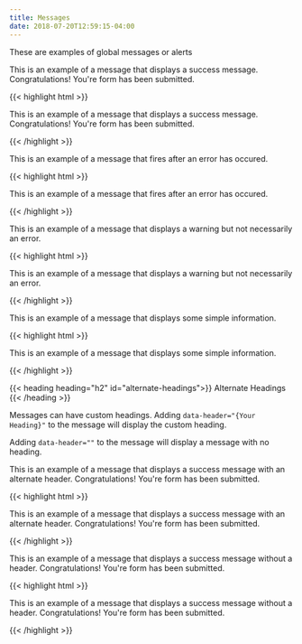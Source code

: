 ```yaml
---
title: Messages
date: 2018-07-20T12:59:15-04:00
---
```


These are examples of global messages or alerts

<div class="message message--success">
  <p>This is an example of a message that displays a success message. Congratulations! You're form has been submitted. </p>
</div>
<div class="mt-3 mb-4">
{{< highlight html >}}
<div class="message message--success">
  <p>This is an example of a message that displays a success message. Congratulations! You're form has been submitted. </p>
</div>
{{< /highlight >}}
</div>
<div class="message message--error">
  <p>This is an example of a message that fires after an error has occured. </p>
</div>
<div class="mt-3 mb-4">
{{< highlight html >}}
<div class="message message--error">
  <p>This is an example of a message that fires after an error has occured. </p>
</div>
{{< /highlight >}}
</div>
<div class="message message--warning">
  <p>This is an example of a message that displays a warning but not necessarily an error.</p>
</div>
<div class="mt-3 mb-4">
{{< highlight html >}}
<div class="message message--warning">
  <p>This is an example of a message that displays a warning but not necessarily an error.</p>
</div>
{{< /highlight >}}
</div>
<div class="message message--info">
  <p>This is an example of a message that displays some simple information.</p>
</div>
<div class="mt-3 mb-4">
{{< highlight html >}}
<div class="message message--info">
  <p>This is an example of a message that displays some simple information.</p>
</div>
{{< /highlight >}}
</div>


{{< heading heading="h2" id="alternate-headings">}}
Alternate Headings
{{< /heading >}}

Messages can have custom headings. Adding `data-header="{Your Heading}"` to the message will display the custom heading. 

Adding `data-header=""` to the message will display a message with no heading.

<div class="message message--success" data-header="Alternate heading based on data-header">
  <p>This is an example of a message that displays a success message with an alternate header. Congratulations! You're form has been submitted. </p>
</div>
<div class="mt-3 mb-4">
{{< highlight html >}}
<div class="message message--success" data-header="Alternate heading based on data-header">
  <p>This is an example of a message that displays a success message with an alternate header. Congratulations! You're form has been submitted. </p>
</div>
{{< /highlight >}}
</div>
<div class="message message--success" data-header="">
  <p>This is an example of a message that displays a success message without a header. Congratulations! You're form has been submitted. </p>
</div>
<div class="mt-3 mb-4">
{{< highlight html >}}
<div class="message message--success" data-header="">
  <p>This is an example of a message that displays a success message without a header. Congratulations! You're form has been submitted. </p>
</div>
{{< /highlight >}}
</div>